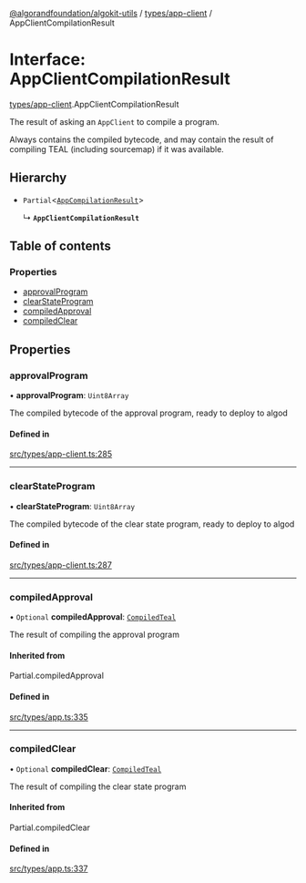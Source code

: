[@algorandfoundation/algokit-utils](../README.md) / [types/app-client](../modules/types_app_client.md) / AppClientCompilationResult

# Interface: AppClientCompilationResult

[types/app-client](../modules/types_app_client.md).AppClientCompilationResult

The result of asking an `AppClient` to compile a program.

Always contains the compiled bytecode, and may contain the result of compiling TEAL (including sourcemap) if it was available.

## Hierarchy

- `Partial`\<[`AppCompilationResult`](types_app.AppCompilationResult.md)\>

  ↳ **`AppClientCompilationResult`**

## Table of contents

### Properties

- [approvalProgram](types_app_client.AppClientCompilationResult.md#approvalprogram)
- [clearStateProgram](types_app_client.AppClientCompilationResult.md#clearstateprogram)
- [compiledApproval](types_app_client.AppClientCompilationResult.md#compiledapproval)
- [compiledClear](types_app_client.AppClientCompilationResult.md#compiledclear)

## Properties

### approvalProgram

• **approvalProgram**: `Uint8Array`

The compiled bytecode of the approval program, ready to deploy to algod

#### Defined in

[src/types/app-client.ts:285](https://github.com/algorandfoundation/algokit-utils-ts/blob/main/src/types/app-client.ts#L285)

___

### clearStateProgram

• **clearStateProgram**: `Uint8Array`

The compiled bytecode of the clear state program, ready to deploy to algod

#### Defined in

[src/types/app-client.ts:287](https://github.com/algorandfoundation/algokit-utils-ts/blob/main/src/types/app-client.ts#L287)

___

### compiledApproval

• `Optional` **compiledApproval**: [`CompiledTeal`](types_app.CompiledTeal.md)

The result of compiling the approval program

#### Inherited from

Partial.compiledApproval

#### Defined in

[src/types/app.ts:335](https://github.com/algorandfoundation/algokit-utils-ts/blob/main/src/types/app.ts#L335)

___

### compiledClear

• `Optional` **compiledClear**: [`CompiledTeal`](types_app.CompiledTeal.md)

The result of compiling the clear state program

#### Inherited from

Partial.compiledClear

#### Defined in

[src/types/app.ts:337](https://github.com/algorandfoundation/algokit-utils-ts/blob/main/src/types/app.ts#L337)
